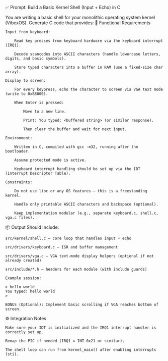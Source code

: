 
✅ Prompt: Build a Basic Kernel Shell (Input + Echo) in C

You are writing a basic shell for your monolithic operating system kernel (VibexOS). Generate C code that provides:
🧾 Functional Requirements

    Input from keyboard:

        Read key presses from keyboard hardware via the keyboard interrupt (IRQ1).

        Decode scancodes into ASCII characters (handle lowercase letters, digits, and basic symbols).

        Store typed characters into a buffer in RAM (use a fixed-size char array).

    Display to screen:

        For every keypress, echo the character to screen via VGA text mode (write to 0xB8000).

        When Enter is pressed:

            Move to a new line.

            Print: You typed: <buffered string> (or similar response).

            Then clear the buffer and wait for next input.

    Environment:

        Written in C, compiled with gcc -m32, running after the bootloader.

        Assume protected mode is active.

        Keyboard interrupt handling should be set up via the IDT (Interrupt Descriptor Table).

    Constraints:

        Do not use libc or any OS features — this is a freestanding kernel.

        Handle only printable ASCII characters and backspace (optional).

        Keep implementation modular (e.g., separate keyboard.c, shell.c, vga.c files).

📦 Output Should Include:

    src/kernel/shell.c – core loop that handles input + echo

    src/drivers/keyboard.c – ISR and buffer management

    src/drivers/vga.c – VGA text-mode display helpers (optional if not already created)

    src/include/*.h – headers for each module (with include guards)

    Example session:

    > hello world
    You typed: hello world
    >

    BONUS (Optional): Implement basic scrolling if VGA reaches bottom of screen.

⚙️ Integration Notes

    Make sure your IDT is initialized and the IRQ1 interrupt handler is correctly set up.

    Remap the PIC if needed (IRQ1 = INT 0x21 or similar).

    The shell loop can run from kernel_main() after enabling interrupts (sti).